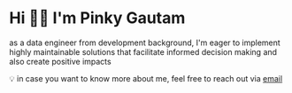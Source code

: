 # Hi 👋🏻 I'm Pinky Gautam

as a data engineer from development background, I'm eager to implement highly maintainable solutions that facilitate informed decision making and also create positive impacts

💡 in case you want to know more about me, feel free to reach out via [email](mailto:pinky.gtm@outlook.com)
